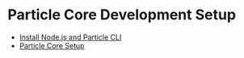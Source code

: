 # Particle Core Development Setup

* [Install Node.js and Particle CLI](installation.md)
* [Particle Core Setup](particleSetup.md)
